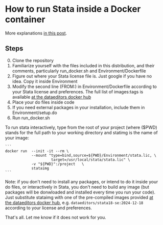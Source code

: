 # How to run Stata inside a Docker container

More explanations [in this post](https://andreamoro.net/blog/2025/02/26/How-to-run-stata-in-a-docker-container.html). 

## Steps
0. Clone the repository
1. Familiarize yourself with the files included in this distribution, and their comments, particularly run_docker.sh and Environment/Dockerfile
2. Figure out where your Stata license file is. Just google if you have no idea. Copy it inside Environment
3. Modify the second line (FROM:) in Environment/Dockerfile according to your Stata license and preferences. The full list of images:tags is available [at the dataeditors docker hub](https://hub.docker.com/u/dataeditors)
4. Place your do files inside code
5. If you need external packages in your installation, include them in Environment/setup.do
6. Run run_docker.sh


To run stata interactively, type from the root of your project (where ($PWD) stands for the full path to your working directory and statimg is the name of your image:

    ``` 
    docker run  --init -it --rm \
                --mount "type=bind,source=${PWD}/Environment/stata.lic, \
                         target=/usr/local/stata/stata.lic" \
                -v "${PWD}":/project   \ 
                stataimg
    ```

Note: if you don't need to install any packages, or intend to do it inside your do files, or interactively in Stata, you don't need to build any image (but packages will be donwloaded and installed every time you run your code). Just substitute stataimg with one of the pre-compiled images provided [at the dataeditors docker hub](https://hub.docker.com/u/dataeditors), e.g. ```dataeditors/stata18-se:2024-12-18``` according to your license and preferences.
        
That's all. Let me know if it does not work for you. 
